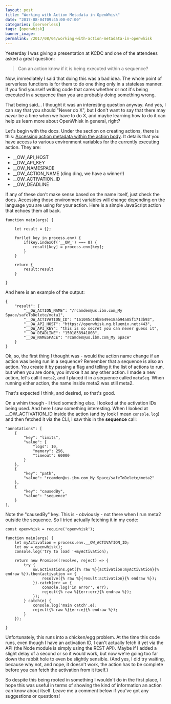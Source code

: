 ```yaml
---
layout: post
title: "Working with Action Metadata in OpenWhisk"
date: "2017-08-04T09:45:00-07:00"
categories: [serverless]
tags: [openwhisk]
banner_image: 
permalink: /2017/08/04/working-with-action-metadata-in-openwhisk
---
```


Yesterday I was giving a presentation at KCDC and one of the attendees asked a great question: 

<blockquote>
Can an action know if it is being executed within a sequence?
</blockquote>

Now, immediately I said that doing this was a bad idea. The whole point of serverless functions is for them to do one thing only in a stateless manner. If you find yourself writing code that cares whether or not it's being executed in a sequence than you are probably doing something wrong. 

That being said... I thought it was an interesting question anyway. And yes, I can say that you should "Never do X", but I don't want to say that there may *never* be a time when we have to do X, and maybe learning how to do it can help us learn more about OpenWhisk in general, right? 

Let's begin with the docs. Under the section on creating actions, there is this: <a href="https://console.bluemix.net/docs/openwhisk/openwhisk_actions.html#accessing-action-metadata-within-the-action-body">Accessing action metadata within the action body</a>. It details that you have access to various environment variables for the currently executing action. They are:

* __OW_API_HOST
* __OW_API_KEY
* __OW_NAMESPACE
* __OW_ACTION_NAME (ding ding, we have a winner!)
* __OW_ACTIVATION_ID 
* __OW_DEADLINE

If any of these don't make sense based on the name itself, just check the docs. Accessing those environment variables will change depending on the language you are using for your action. Here is a simple JavaScript action that echoes them all back.

<pre><code class="language-javascript">function main(args) {

    let result = {};

    for(let key in process.env) {
        if(key.indexOf('__OW_') === 0) {
            result[key] = process.env[key];
        }
    }

    return {
        result:result
    }

}
</code></pre>

And here is an example of the output:

<pre><code class="language-javascript">{
    "result": {
        "__OW_ACTION_NAME": "/rcamden@us.ibm.com_My Space/safeToDelete/meta1",
        "__OW_ACTIVATION_ID": "161045c19b8649e18ab94a85f1713b93",
        "__OW_API_HOST": "https://openwhisk.ng.bluemix.net:443",
        "__OW_API_KEY": "this is so secret you can never guess it",
        "__OW_DEADLINE": "1501858941808",
        "__OW_NAMESPACE": "rcamden@us.ibm.com_My Space"
    }
}
</code></pre>

Ok, so, the first thing I thought was - would the action name change if an action was being run in a sequence? Remember that a sequence is also an action. You create it by passing a flag and telling it the list of actions to run, but when you are done, you invoke it as any other action. I made a new action, let's call it <code>meta2</code>, and I placed it in a sequence called <code>metaSeq</code>. When running either action, the name inside meta2 was still meta2.

That's expected I think, and desired, so that's good. 

On a whim though - I tried something else. I looked at the activation IDs being used. And here I saw something interesting. When I looked at __OW_ACTIVATION_ID inside the action (and by look I mean <code>console.log</code>) and then fetched it via the CLI, I saw this in the <strong>sequence</strong> call:

<pre><code class="language-javascript">"annotations": [
	{
		"key": "limits",
		"value": {
			"logs": 10,
			"memory": 256,
			"timeout": 60000
		}
	},
	{
		"key": "path",
		"value": "rcamden@us.ibm.com_My Space/safeToDelete/meta2"
	},
	{
		"key": "causedBy",
		"value": "sequence"
	}
],
</code></pre>

Note the "causedBy" key. This is - obviously - not there when I run meta2 outside the sequence. So I tried actually fetching it in my code:

<pre><code class="language-javascript">const openwhisk = require(&#x27;openwhisk&#x27;);

function main(args) {
    let myActivation = process.env.__OW_ACTIVATION_ID;
    let ow = openwhisk();
    console.log(&#x27;try to load &#x27;+myActivation);

    return new Promise((resolve, reject) =&gt; {
        try {
            ow.activations.get({% raw %}{activation:myActivation}{% endraw %}).then(activation =&gt; {
                resolve({% raw %}{result:activation}{% endraw %});
            }).catch(err =&gt; {
                console.log(&#x27;in error&#x27;, err);
                reject({% raw %}{err:err}{% endraw %});  
            });
        } catch(e) {
            console.log(&#x27;main catch&#x27;,e);
            reject({% raw %}{err:e}{% endraw %});
        }
    });

}
</code></pre>

Unfortunately, this runs into a chicken/egg problem. At the time this code runs, even though I have an activation ID, I can't actually fetch it yet via the API (the Node module is simply using the REST API). Maybe if I added a slight delay of a second or so it would work, but now we're going too far down the rabbit hole to even be slightly sensible. (And yes, I did try waiting, because why not, and nope, it doesn't work, the action has to be complete before you can fetch the activation from it itself.)

So despite this being rooted in something I wouldn't do in the first place, I hope this was useful in terms of showing the kind of information an action can know about itself. Leave me a comment below if you've got any suggestions or questions!